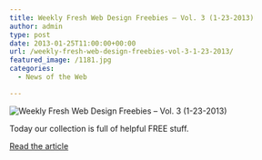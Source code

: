 ```yaml
---
title: Weekly Fresh Web Design Freebies – Vol. 3 (1-23-2013)
author: admin
type: post
date: 2013-01-25T11:00:00+00:00
url: /weekly-fresh-web-design-freebies-vol-3-1-23-2013/
featured_image: /1181.jpg
categories:
  - News of the Web

---
```

<img src="https://i0.wp.com/www.land-of-web.com/wp-content/uploads/2013/01/1181.jpg?w=700" alt="Weekly Fresh Web Design Freebies – Vol. 3 (1-23-2013)" data-recalc-dims="1" />

Today our collection is full of helpful FREE stuff.

<a href="http://www.land-of-web.com/weekly-news/weekly-fresh-web-design-freebies-vol-3-1-23-2013.html" title="Weekly Fresh Web Design Freebies – Vol. 3 (1-23-2013)" target="_blank">Read the article</a>